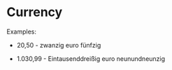 # Currency

Examples:

- 20,50 - zwanzig euro fünfzig

- 1.030,99 - Eintausenddreißig euro neunundneunzig
